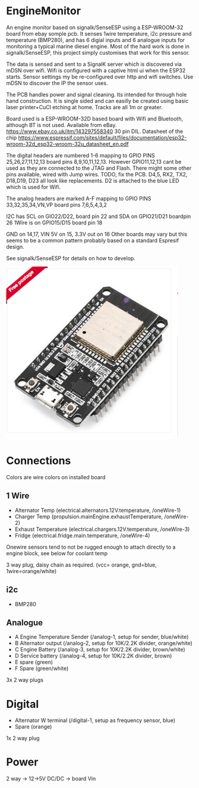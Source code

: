 # EngineMonitor

An engine monitor based on signalk/SenseESP using a ESP-WROOM-32 board from ebay somple pcb. It senses 1wire temperature, i2c pressure and temperature (BMP280), and has 6 digial inputs and 6 analogue inputs for monitoring a typical marine diesel engine. Most of the hard work is done in signalk/SenseESP, this project simply customises that work for this sensor.

The data is sensed and sent to a SignalK server which is discovered via mDSN over wifi. Wifi is
configured with a captive html ui when the ESP32 starts. Sensor settings my be re-configured over http and wifi switches. Use mDSN to discover the IP the sensor uses.

The PCB handles power and signal cleaning. Its intended for through hole hand construction. It is single sided and can easilly be created using basic laser printer+CuCl etching at home. Tracks are all 1m or greater.

Board used is a ESP-WROOM-32D based board with Wifi and Bluetooth, although BT is not used. Available from eBay. https://www.ebay.co.uk/itm/143297558340 30 pin DIL.
Datasheet of the chip https://www.espressif.com/sites/default/files/documentation/esp32-wroom-32d_esp32-wroom-32u_datasheet_en.pdf

The digital headers are numbered 1-6 mapping to GPIO PINS 25,26,27,11,12,13 board pins 8,9,10,11,12,13. However GPIO11,12,13 cant be used as they are connected to the JTAG and Flash. There might some other pins available, wired with Jump wires. TODO, fix the PCB. D4,5, RX2, TX2, D18,D19, D23 all look like replacements. D2 is attached to the blue LED which is used for Wifi.

The analog headers are marked A-F mapping to GPIO PINS 33,32,35,34,VN,VP board pins 7,6,5,4,3,2

I2C has SCL on GIO22/D22, board pin 22 and SDA on GPIO21/D21 boardpin 26
1Wire is on GPIO15/D15 board pin 18

GND on 14,17, VIN 5V on 15, 3.3V out on 16 
Other boards may vary but this seems to be a common pattern probably based on a standard Espresif design.

See signalk/SenseESP for details on how to develop.

![ESP-WROOM-32D Dev Board](ESPBoard.png)


# Connections

Colors are wire colors on installed board

## 1 Wire

* Alternator Temp (electrical.alternators.12V.temperature, /oneWire-1)
* Charger Temp (propulsion.mainEngine.exhaustTemperature, /oneWire-2)
* Exhaust Temperature (electrical.chargers.12V.temperature, /oneWire-3)
* Fridge (electrical.fridge.main.temperature, /oneWire-4)

Onewire sensors tend to not be rugged enough to attach directly to a engine block, see below
for coolant temp

3 way plug, daisy chain as required. (vcc= orange, gnd=blue, 1wire=orange/white)

## i2c

* BMP280 

## Analogue

* A Engine Temperature Sender (/analog-1, setup for sender, blue/white)
* B Alternator output (/analog-2, setup for 10K/2.2K divider, orange/white)
* C Engine Battery (/analog-3, setup for 10K/2.2K divider, brown/white)
* D Service battery (/analog-4, setup for 10K/2.2K divider, brown)
* E spare (green)
* F Spare (green/white)

3x 2 way plugs

# Digital

* Alternator W terminal (/digital-1, setup as frequency sensor, blue)
* Spare (orange)

1x 2 way plug


# Power

2 way -> 12->5V DC/DC -> board Vin
